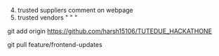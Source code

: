 
4. trusted suppliers comment on webpage
5. trusted vendors    "       "   "




git add origin https://github.com/harsh15106/TUTEDUE_HACKATHONE

git pull feature/frontend-updates